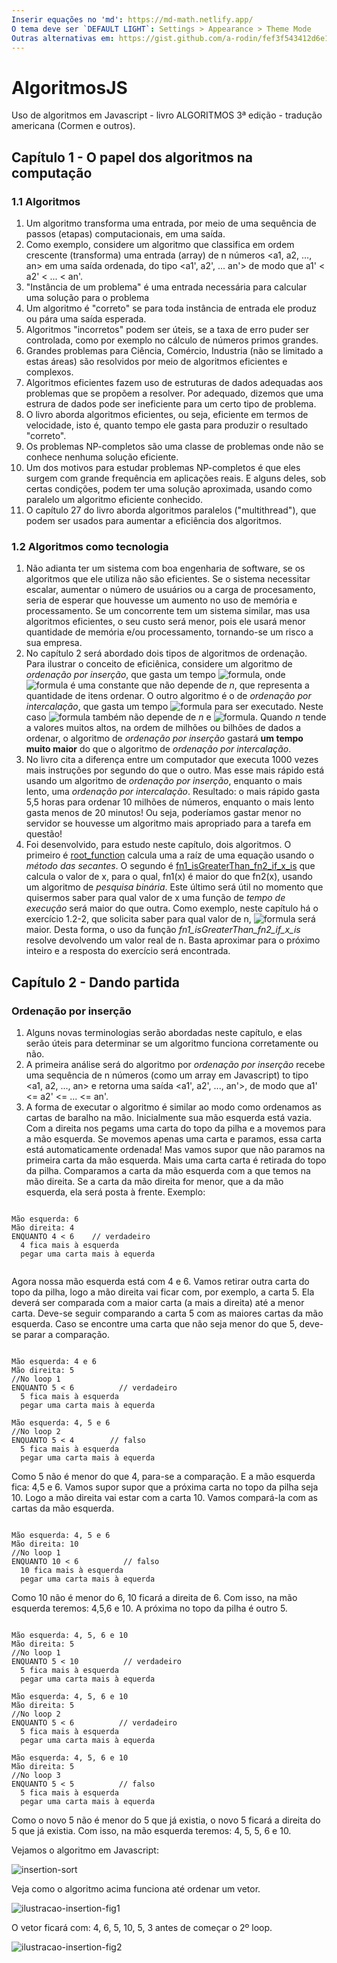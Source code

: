 ```yaml
---
Inserir equações no 'md': https://md-math.netlify.app/
O tema deve ser `DEFAULT LIGHT`: Settings > Appearance > Theme Mode
Outras alternativas em: https://gist.github.com/a-rodin/fef3f543412d6e1ec5b6cf55bf197d7b
---
```


# AlgoritmosJS
Uso de algoritmos em Javascript - livro ALGORITMOS 3ª edição - tradução americana (Cormen e outros).

## Capítulo 1 - O papel dos algoritmos na computação

### 1.1 Algoritmos

1. Um algoritmo transforma uma entrada, por meio de uma sequência de passos (etapas) computacionais, em uma saída. 
2. Como exemplo, considere um algoritmo que classifica em ordem crescente (transforma) uma entrada (array) de n números <a1, a2, ..., an> em uma saída ordenada, do tipo <a1', a2', ... an'> de modo que a1' < a2' < ... < an'. 
3. "Instância de um problema" é uma entrada necessária para calcular uma solução para o problema
4. Um algoritmo é "correto" se para toda instância de entrada ele produz ou pára uma saída esperada.
5. Algoritmos "incorretos" podem ser úteis, se a taxa de erro puder ser controlada, como por exemplo no cálculo de números primos grandes.
6. Grandes problemas para Ciência, Comércio, Industria (não se limitado a estas áreas) são resolvidos por meio de algoritmos eficientes e complexos. 
7. Algoritmos eficientes fazem uso de estruturas de dados adequadas aos problemas que se propõem a resolver. Por adequado, dizemos que uma estrura de dados pode ser ineficiente para um certo tipo de problema.  
8. O livro aborda algoritmos eficientes, ou seja, eficiente em termos de velocidade, isto é, quanto tempo ele gasta para produzir o resultado "correto".
9. Os problemas NP-completos são uma classe de problemas onde não se conhece nenhuma solução eficiente.
10. Um dos motivos para estudar problemas NP-completos é que eles surgem com grande frequência em aplicações reais. E alguns deles, sob certas condições, podem ter uma solução aproximada, usando como paralelo um algoritmo eficiente conhecido.
11. O capítulo 27 do livro aborda algoritmos paralelos ("multithread"), que podem ser usados para aumentar a eficiência dos algoritmos. 

### 1.2 Algoritmos como tecnologia

1. Não adianta ter um sistema com boa engenharia de software, se os algoritmos que ele utiliza não são eficientes. Se o sistema necessitar escalar, aumentar o número de usuários ou a carga de procesamento, seria de esperar que houvesse um aumento no uso de memória e processamento. Se um concorrente tem um sistema similar, mas usa algoritmos eficientes, o seu custo será menor, pois ele usará menor quantidade de memória e/ou processamento, tornando-se um risco a sua empresa.
2.  No capítulo 2 será abordado dois tipos de algoritmos de ordenação. Para ilustrar o conceito de eficiênica, considere um algoritmo de *ordenação por inserção*, que gasta um tempo ![formula](https://render.githubusercontent.com/render/math?math=c_1*n^2), onde ![formula](https://render.githubusercontent.com/render/math?math=c_1) é uma constante que não depende de *n*, que representa a quantidade de itens ordenar. O outro algoritmo é o de *ordenação por intercalação*, que gasta um tempo ![formula](https://render.githubusercontent.com/render/math?math=c_2*n*lg(n)) para ser executado. Neste caso ![formula](https://render.githubusercontent.com/render/math?math=c_2) também não depende de *n* e ![formula](https://render.githubusercontent.com/render/math?math=lg(n)%20=%20log_2(n)). Quando *n* tende a valores muitos altos, na ordem de milhões ou bilhões de dados a ordenar, o algoritmo de *ordenação por inserção* gastará **um tempo muito maior** do que o algoritmo de *ordenação por intercalação*.
3. No livro cita a diferença entre um computador que executa 1000 vezes mais instruções por segundo do que o outro. Mas esse mais rápido está usando um algoritmo de *ordenação por inserção*, enquanto o mais lento, uma *ordenação por intercalação*. Resultado: o mais rápido gasta 5,5 horas para ordenar 10 milhões de números, enquanto o mais lento gasta menos de 20 minutos! Ou seja, poderíamos gastar menor no servidor se houvesse um algoritmo mais apropriado para a tarefa em questão!
4. Foi desenvolvido, para estudo neste capítulo, dois algoritmos. O primeiro é [root_function](https://github.com/TCT9/AlgoritmosJS/blob/main/algoritmosCap1.js) calcula uma a raíz de uma equação usando o *método das secantes*. O segundo é [fn1_isGreaterThan_fn2_if_x_is](https://github.com/TCT9/AlgoritmosJS/blob/main/algoritmosCap1.js) que calcula o valor de x, para o qual, fn1(x) é maior do que fn2(x), usando um algoritmo de *pesquisa binária*. Este último será útil no momento que quisermos saber para qual valor de x uma função de *tempo de execução* será maior do que outra. Como exemplo, neste capítulo há o exercício 1.2-2, que solicita saber para qual valor de n, <img alt="formula" src="https://render.githubusercontent.com/render/math?math=8*n^2%20>%2064*n*log_2(n)" /> será maior. Desta forma, o uso da função *fn1_isGreaterThan_fn2_if_x_is* resolve devolvendo um valor real de n. Basta aproximar para o próximo inteiro e a resposta do exercício será encontrada.

## Capítulo 2 - Dando partida

### Ordenação por inserção

1. Alguns novas terminologias serão abordadas neste capítulo, e elas serão úteis para determinar se um algoritmo funciona corretamente ou não.
2. A primeira análise será do algoritmo por *ordenação por inserção* recebe uma sequência de n números (como um array em Javascript) to tipo <a1, a2, ..., an>  e retorna uma saída <a1', a2', ..., an'>, de modo que a1' <= a2' <= ... <= an'.
3. A forma de executar o algoritmo é similar ao modo como ordenamos as cartas de baralho na mão. Inicialmente sua mão esquerda está vazia. Com a direita nos pegams uma carta do topo da pilha e a movemos para a mão esquerda. Se movemos apenas uma carta e paramos, essa carta está automaticamente ordenada! Mas vamos supor que não paramos na primeira carta da mão esquerda. Mais uma carta carta é retirada do topo da pilha. Comparamos a carta da mão esquerda com a que temos na mão direita. Se a carta da mão direita for menor, que a da mão esquerda, ela será posta à frente.
Exemplo:
```

Mão esquerda: 6
Mão direita: 4
ENQUANTO 4 < 6    // verdadeiro
  4 fica mais à esquerda
  pegar uma carta mais à equerda
  
```

Agora nossa mão esquerda está com 4 e 6. Vamos retirar outra carta do topo da pilha, logo a mão direita vai ficar com, por exemplo, a carta 5. Ela deverá ser comparada com a maior carta (a mais a direita) até a menor carta. Deve-se seguir comparando a carta 5 com as maiores cartas da mão esquerda. Caso se encontre uma carta que não seja menor do que 5, deve-se parar a comparação.

```

Mão esquerda: 4 e 6
Mão direita: 5
//No loop 1
ENQUANTO 5 < 6          // verdadeiro
  5 fica mais à esquerda
  pegar uma carta mais à equerda

Mão esquerda: 4, 5 e 6
//No loop 2
ENQUANTO 5 < 4        // falso
  5 fica mais à esquerda
  pegar uma carta mais à equerda

```
Como 5 não é menor do que 4, para-se a comparação. E a mão esquerda fica: 4,5 e 6. Vamos supor supor que a próxima carta no topo da pilha seja 10. Logo a mão direita vai estar com a carta 10. Vamos compará-la com as cartas da mão esquerda.

```

Mão esquerda: 4, 5 e 6
Mão direita: 10
//No loop 1
ENQUANTO 10 < 6          // falso
  10 fica mais à esquerda
  pegar uma carta mais à equerda

```

Como 10 não é menor do 6, 10 ficará a direita de 6. Com isso, na mão esquerda teremos: 4,5,6 e 10. A próxima no topo da pilha é outro 5.

```

Mão esquerda: 4, 5, 6 e 10
Mão direita: 5
//No loop 1
ENQUANTO 5 < 10          // verdadeiro
  5 fica mais à esquerda
  pegar uma carta mais à equerda

Mão esquerda: 4, 5, 6 e 10
Mão direita: 5
//No loop 2
ENQUANTO 5 < 6          // verdadeiro
  5 fica mais à esquerda
  pegar uma carta mais à equerda

Mão esquerda: 4, 5, 6 e 10
Mão direita: 5
//No loop 3
ENQUANTO 5 < 5          // falso
  5 fica mais à esquerda
  pegar uma carta mais à equerda

```

Como o novo 5 não é menor do 5 que já existia, o novo 5 ficará a direita do 5 que já existia. Com isso, na mão esquerda teremos: 4, 5, 5, 6 e 10. 

Vejamos o algoritmo em Javascript:

![insertion-sort](https://github.com/TCT9/AlgoritmosJS/blob/main/insertion-sort3.png)

Veja como o algoritmo acima funciona até ordenar um vetor.

![ilustracao-insertion-fig1](https://github.com/TCT9/AlgoritmosJS/blob/main/fig-insertion-loop-1.png)

O vetor ficará com: 4, 6, 5, 10, 5, 3 antes de começar o 2º loop.

![ilustracao-insertion-fig2](https://github.com/TCT9/AlgoritmosJS/blob/main/fig-insertion-loop-2.png)







